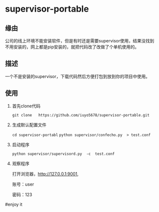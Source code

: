# supervisor-portable

## 缘由

公司的线上环境不能安装软件，但是有时还是需要supervisor使用，结果没找到不用安装的，网上都是pip安装的，就把代码改了改做了个单机使用的。

## 描述

一个不是安装的supervisor，下载代码然后方便打包到放到你的项目中使用。

## 使用
1. 首先clone代码

    `
    git clone   https://github.com/iuyo5678/supervisor-portable.git
    `

2. 生成默认配置文件

    `
    cd supervisor-portabl
    `
    `
    python supervisor/confecho.py  > test.conf
    `
   
3. 启动程序

    `
    python supervisor/supervisord.py  -c  test.conf
    `
    
4. 观察程序
    
    打开浏览器，http://127.0.0.1:9001,

    账号：user

    密码：123
    
#enjoy it
